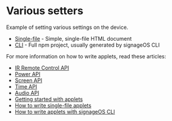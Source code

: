 # Various setters

Example of setting various settings on the device.

* [Single-file](singlefile-applet) - Simple, single-file HTML document
* [CLI](cli-applet) - Full npm project, usually generated by signageOS CLI

For more information on how to write applets, read these articles:

* [IR Remote Control API](https://sdk.docs.signageos.io/api/js/management/latest/3-js-management-remote-control)
* [Power API](https://sdk.docs.signageos.io/api/js/management/latest/4-js-management-power)
* [Screen API](https://sdk.docs.signageos.io/api/js/management/latest/5-js-management-screen)
* [Time API](https://sdk.docs.signageos.io/api/js/management/latest/6-js-management-time)
* [Audio API](https://sdk.docs.signageos.io/api/js/management/latest/7-js-management-volume)
* [Getting started with applets](https://docs.signageos.io/hc/en-us/articles/4405068855570-Introduction-to-Applets)
* [How to write single-file applets](https://docs.signageos.io/hc/en-us/articles/4405011600274)
* [How to write applets with signageOS CLI](https://docs.signageos.io/hc/en-us/articles/4405070294674)

